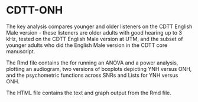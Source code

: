# CDTT-ONH

The key analysis compares younger and older listeners on the CDTT English Male version - these listeners are older adults with good hearing up to 3 kHz, tested on the CDTT English Male version at UTM, and the subset of younger adults who did the English Male version in the CDTT core manuscript. 

The Rmd file contains the for running an ANOVA and a power analysis, plotting an audiogram, two versions of boxplots depicting YNH versus ONH, and the psychometric functions across SNRs and Lists for YNH versus ONH.

The HTML file contains the text and graph output from the Rmd file.
